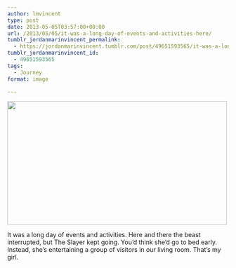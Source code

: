 ```yaml
---
author: lmvincent
type: post
date: 2013-05-05T03:57:00+00:00
url: /2013/05/05/it-was-a-long-day-of-events-and-activities-here/
tumblr_jordanmarinvincent_permalink:
  - https://jordanmarinvincent.tumblr.com/post/49651593565/it-was-a-long-day-of-events-and-activities-here
tumblr_jordanmarinvincent_id:
  - 49651593565
tags:
  - Journey
format: image

---
```

<img loading="lazy" src="https://jordansjourney.files.wordpress.com/2013/05/tumblr_mmb4b5d8sp1rn5v6ko1_500.jpg" alt="" width="500" height="282" class="alignnone size-full wp-image-79" />

It was a long day of events and activities. Here and there the beast interrupted, but The Slayer kept going. You&rsquo;d think she&rsquo;d go to bed early. Instead, she&rsquo;s entertaining a group of visitors in our living room. That&rsquo;s my girl.